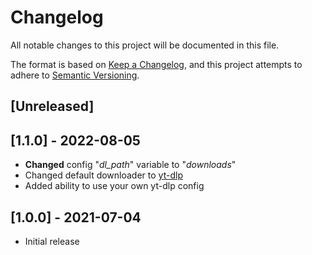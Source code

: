 # Changelog

All notable changes to this project will be documented in this file.

The format is based on [Keep a Changelog](https://keepachangelog.com/en/1.0.0/),
and this project attempts to adhere to [Semantic Versioning](https://semver.org/spec/v2.0.0.html).

## [Unreleased]

## [1.1.0] - 2022-08-05

- **Changed** config "*dl_path*" variable to "*downloads*"
- Changed default downloader to [yt-dlp](https://github.com/yt-dlp/yt-dlp)
- Added ability to use your own yt-dlp config

## [1.0.0] - 2021-07-04

- Initial release
